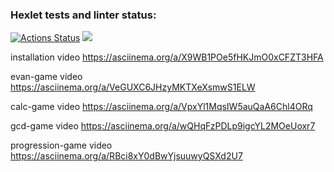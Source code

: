 ### Hexlet tests and linter status:
[![Actions Status](https://github.com/michaelk77/python-project-49/workflows/hexlet-check/badge.svg)](https://github.com/michaelk77/python-project-49/actions)
<a href="https://codeclimate.com/github/michaelk77/python-project-49/maintainability"><img src="https://api.codeclimate.com/v1/badges/e0a8e479c1736b560bb5/maintainability" /></a>

installation video
https://asciinema.org/a/X9WB1POe5fHKJmO0xCFZT3HFA

evan-game video
https://asciinema.org/a/VeGUXC6JHzyMKTXeXsmwS1ELW

calc-game video
https://asciinema.org/a/VpxYl1MqsIW5auQaA6Chl4ORq

gcd-game video
https://asciinema.org/a/wQHqFzPDLp9igcYL2MOeUoxr7

progression-game video
https://asciinema.org/a/RBci8xY0dBwYjsuuwyQSXd2U7
